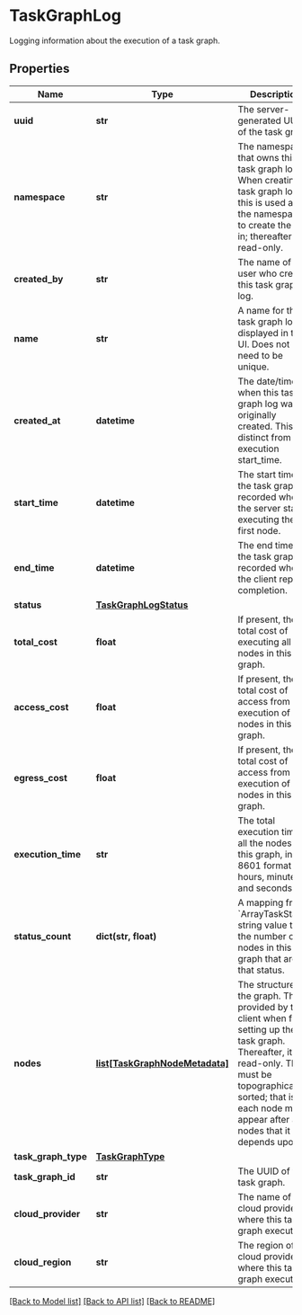 # TaskGraphLog

Logging information about the execution of a task graph.

## Properties

| Name                | Type                                                        | Description                                                                                                                                                                                                                             | Notes                 |
| ------------------- | ----------------------------------------------------------- | --------------------------------------------------------------------------------------------------------------------------------------------------------------------------------------------------------------------------------------- | --------------------- |
| **uuid**            | **str**                                                     | The server-generated UUID of the task graph.                                                                                                                                                                                            | [optional] [readonly] |
| **namespace**       | **str**                                                     | The namespace that owns this task graph log. When creating a task graph log, this is used as the namespace to create the log in; thereafter it is read-only.                                                                            | [optional]            |
| **created_by**      | **str**                                                     | The name of the user who created this task graph log.                                                                                                                                                                                   | [optional] [readonly] |
| **name**            | **str**                                                     | A name for this task graph log, displayed in the UI. Does not need to be unique.                                                                                                                                                        | [optional]            |
| **created_at**      | **datetime**                                                | The date/time when this task graph log was originally created. This is distinct from the execution start_time.                                                                                                                          | [optional] [readonly] |
| **start_time**      | **datetime**                                                | The start time of the task graph, recorded when the server starts executing the first node.                                                                                                                                             | [optional] [readonly] |
| **end_time**        | **datetime**                                                | The end time of the task graph, recorded when the client reports completion.                                                                                                                                                            | [optional] [readonly] |
| **status**          | [**TaskGraphLogStatus**](TaskGraphLogStatus.md)             |                                                                                                                                                                                                                                         | [optional]            |
| **total_cost**      | **float**                                                   | If present, the total cost of executing all nodes in this task graph.                                                                                                                                                                   | [optional]            |
| **access_cost**     | **float**                                                   | If present, the total cost of access from execution of the nodes in this task graph.                                                                                                                                                    | [optional]            |
| **egress_cost**     | **float**                                                   | If present, the total cost of access from execution of the nodes in this task graph.                                                                                                                                                    | [optional]            |
| **execution_time**  | **str**                                                     | The total execution time of all the nodes in this graph, in ISO 8601 format with hours, minutes, and seconds.                                                                                                                           | [optional]            |
| **status_count**    | **dict(str, float)**                                        | A mapping from &#x60;ArrayTaskStatus&#x60; string value to the number of nodes in this graph that are in that status.                                                                                                                   | [optional]            |
| **nodes**           | [**list[TaskGraphNodeMetadata]**](TaskGraphNodeMetadata.md) | The structure of the graph. This is provided by the client when first setting up the task graph. Thereafter, it is read-only. This must be topographically sorted; that is, each node must appear after all nodes that it depends upon. | [optional]            |
| **task_graph_type** | [**TaskGraphType**](TaskGraphType.md)                       |                                                                                                                                                                                                                                         | [optional]            |
| **task_graph_id**   | **str**                                                     | The UUID of the task graph.                                                                                                                                                                                                             | [optional]            |
| **cloud_provider**  | **str**                                                     | The name of the cloud provider where this task graph executed.                                                                                                                                                                          | [optional]            |
| **cloud_region**    | **str**                                                     | The region of the cloud provider where this task graph executed.                                                                                                                                                                        | [optional]            |

[[Back to Model list]](../README.md#documentation-for-models) [[Back to API list]](../README.md#documentation-for-api-endpoints) [[Back to README]](../README.md)
